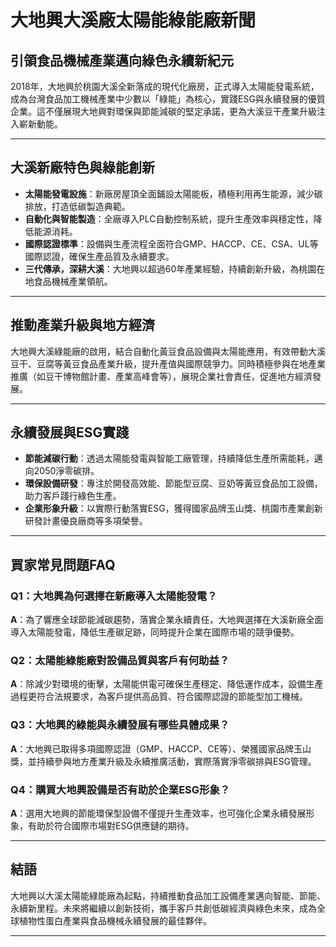 # 大地興大溪廠太陽能綠能廠新聞

## 引領食品機械產業邁向綠色永續新紀元

2018年，大地興於桃園大溪全新落成的現代化廠房，正式導入太陽能發電系統，成為台灣食品加工機械產業中少數以「綠能」為核心，實踐ESG與永續發展的優質企業。這不僅展現大地興對環保與節能減碳的堅定承諾，更為大溪豆干產業升級注入嶄新動能。

---

## 大溪新廠特色與綠能創新

- **太陽能發電設施**：新廠房屋頂全面鋪設太陽能板，積極利用再生能源，減少碳排放，打造低碳製造典範。
- **自動化與智能製造**：全廠導入PLC自動控制系統，提升生產效率與穩定性，降低能源消耗。
- **國際認證標準**：設備與生產流程全面符合GMP、HACCP、CE、CSA、UL等國際認證，確保生產品質及永續要求。
- **三代傳承，深耕大溪**：大地興以超過60年產業經驗，持續創新升級，為桃園在地食品機械產業領航。

---

## 推動產業升級與地方經濟

大地興大溪綠能廠的啟用，結合自動化黃豆食品設備與太陽能應用，有效帶動大溪豆干、豆腐等黃豆食品產業升級，提升產值與國際競爭力。同時積極參與在地產業推廣（如豆干博物館計畫、產業高峰會等），展現企業社會責任，促進地方經濟發展。

---

## 永續發展與ESG實踐

- **節能減碳行動**：透過太陽能發電與智能工廠管理，持續降低生產所需能耗，邁向2050淨零碳排。
- **環保設備研發**：專注於開發高效能、節能型豆腐、豆奶等黃豆食品加工設備，助力客戶踐行綠色生產。
- **企業形象升級**：以實際行動落實ESG，獲得國家品牌玉山獎、桃園市產業創新研發計畫優良廠商等多項榮譽。

---

## 買家常見問題FAQ

### Q1：大地興為何選擇在新廠導入太陽能發電？
**A**：為了響應全球節能減碳趨勢，落實企業永續責任，大地興選擇在大溪新廠全面導入太陽能發電，降低生產碳足跡，同時提升企業在國際市場的競爭優勢。

### Q2：太陽能綠能廠對設備品質與客戶有何助益？
**A**：除減少對環境的衝擊，太陽能供電可確保生產穩定、降低運作成本，設備生產過程更符合法規要求，為客戶提供高品質、符合國際認證的節能型加工機械。

### Q3：大地興的綠能與永續發展有哪些具體成果？
**A**：大地興已取得多項國際認證（GMP、HACCP、CE等）、榮獲國家品牌玉山獎，並持續參與地方產業升級及永續推廣活動，實際落實淨零碳排與ESG管理。

### Q4：購買大地興設備是否有助於企業ESG形象？
**A**：選用大地興的節能環保型設備不僅提升生產效率，也可強化企業永續發展形象，有助於符合國際市場對ESG供應鏈的期待。

---

## 結語

大地興以大溪太陽能綠能廠為起點，持續推動食品加工設備產業邁向智能、節能、永續新里程。未來將繼續以創新技術，攜手客戶共創低碳經濟與綠色未來，成為全球植物性蛋白產業與食品機械永續發展的最佳夥伴。

---
